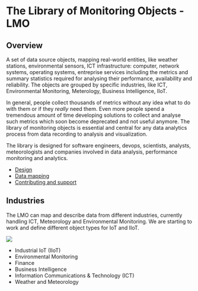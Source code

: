 # The Library of Monitoring Objects - LMO

## Overview
A set of data source objects, mapping real-world entities, like weather stations, environmental sensors, ICT infrastructure: computer, network systems, operating systems, entreprise services including the metrics and summary statistics required for analysing their performance, availability and reliability. The objects are grouped by specific industries, like ICT, Environmental Monitoring, Meterology, Business Intelligence, IIoT.

In general, people collect thousands of metrics without any idea what to do with them or if they _really_ need them. Even more  people spend a tremendous amount of time developing solutions to collect and analyse such metrics which soon become deprecated and not useful anymore. The library of monitoring objects is essential and central for any data analytics process from data recording to analysis and visualization. 

The library is designed for software engineers, devops, scientists, analysts, meteorologists and companies involved in data analysis, performance monitoring and analytics.

* [Design](docs/design.md)
* [Data mapping](docs/mapping.md)
* [Contributing and support](docs/contributing.md)


## Industries
The LMO can map and describe data from different industries, currently handling ICT, Meteorology and 
Environmental Monitoring. We are starting to work and define different object types for IoT and IIoT.

![](https://raw.github.com/sparvu/lmo/master/img/lmo-light.png)

 * Industrial IoT (IIoT)
 * Environmental Monitoring
 * Finance
 * Business Intelligence
 * Information Communications & Technology (ICT)
 * Weather and Meteorology
 
